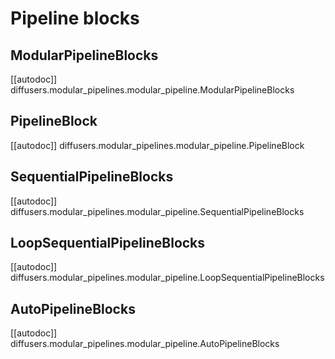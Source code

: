 # Pipeline blocks

## ModularPipelineBlocks

[[autodoc]] diffusers.modular_pipelines.modular_pipeline.ModularPipelineBlocks

## PipelineBlock

[[autodoc]] diffusers.modular_pipelines.modular_pipeline.PipelineBlock

## SequentialPipelineBlocks

[[autodoc]] diffusers.modular_pipelines.modular_pipeline.SequentialPipelineBlocks

## LoopSequentialPipelineBlocks

[[autodoc]] diffusers.modular_pipelines.modular_pipeline.LoopSequentialPipelineBlocks

## AutoPipelineBlocks

[[autodoc]] diffusers.modular_pipelines.modular_pipeline.AutoPipelineBlocks 